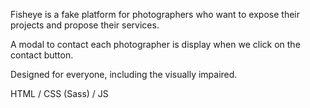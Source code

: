Fisheye is a fake platform for photographers who want to expose their projects and propose their services.

A modal to contact each photographer is display when we click on the contact button.

Designed for everyone, including the visually impaired.

HTML / CSS (Sass) / JS
